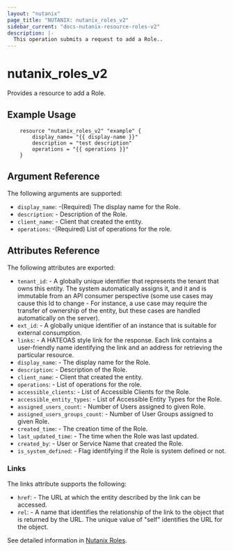 ```yaml
---
layout: "nutanix"
page_title: "NUTANIX: nutanix_roles_v2"
sidebar_current: "docs-nutanix-resource-roles-v2"
description: |-
  This operation submits a request to add a Role..
---
```


# nutanix_roles_v2

Provides a resource to add a Role. 

## Example Usage

```hcl
    resource "nutanix_roles_v2" "example" {
        display_name= "{{ display-name }}"
        description = "test description"
        operations = "{{ operations }}"        
    }
```

## Argument Reference
The following arguments are supported:


* `display_name`: -(Required) The display name for the Role.
* `description`: - Description of the Role.
* `client_name`: - Client that created the entity.
* `operations`: -(Required) List of operations for the role.




## Attributes Reference
The following attributes are exported:
* `tenant_id`: - A globally unique identifier that represents the tenant that owns this entity. The system automatically assigns it, and it and is immutable from an API consumer perspective (some use cases may cause this Id to change - For instance, a use case may require the transfer of ownership of the entity, but these cases are handled automatically on the server).
* `ext_id`: - A globally unique identifier of an instance that is suitable for external consumption.
* `links`: - A HATEOAS style link for the response. Each link contains a user-friendly name identifying the link and an address for retrieving the particular resource.
* `display_name`: - The display name for the Role.
* `description`: - Description of the Role.
* `client_name`: - Client that created the entity.
* `operations`: - List of operations for the role.
* `accessible_clients`: - List of Accessible Clients for the Role.
* `accessible_entity_types`: - List of Accessible Entity Types for the Role.
* `assigned_users_count`: - Number of Users assigned to given Role.
* `assigned_users_groups_count`: - Number of User Groups assigned to given Role.
* `created_time`: - The creation time of the Role.
* `last_updated_time`: - The time when the Role was last updated.
* `created_by`: - User or Service Name that created the Role.
* `is_system_defined`: - Flag identifying if the Role is system defined or not.

### Links

The links attribute supports the following:

* `href`: - The URL at which the entity described by the link can be accessed.
* `rel`: - A name that identifies the relationship of the link to the object that is returned by the URL. The unique value of "self" identifies the URL for the object.

See detailed information in [Nutanix Roles](https://developers.nutanix.com/api-reference?namespace=iam&version=v4.0).

